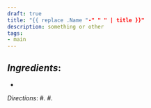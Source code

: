 ```yaml
---
draft: true
title: "{{ replace .Name "-" " " | title }}"
description: something or other
tags:
- main
---
```

*Ingredients*:
- 
- 

*Directions*:
#. 
#. 